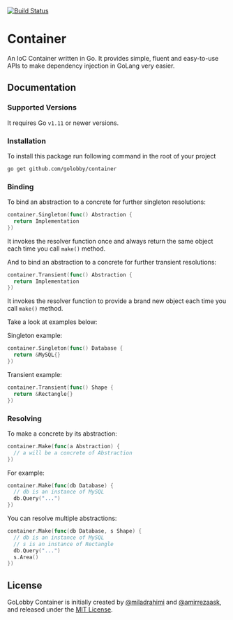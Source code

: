 [![Build Status](https://travis-ci.org/golobby/container.svg?branch=master)](https://travis-ci.org/golobby/container)

# Container
An IoC Container written in Go.
It provides simple, fluent and easy-to-use APIs to make dependency injection in GoLang very easier.

## Documentation

### Supported Versions
It requires Go `v1.11` or newer versions.

### Installation
To install this package run following command in the root of your project

```bash
go get github.com/golobby/container
```

### Binding
To bind an abstraction to a concrete for further singleton resolutions:

```go
container.Singleton(func() Abstraction {
  return Implementation
})
```

It invokes the resolver function once and always return the same object each time you call `make()` method.

And to bind an abstraction to a concrete for further transient resolutions:

```go
container.Transient(func() Abstraction {
  return Implementation
})
```

It invokes the resolver function to provide a brand new object each time you call `make()` method.

Take a look at examples below:

Singleton example:

```go
container.Singleton(func() Database {
  return &MySQL{}
})
```

Transient example:

```go
container.Transient(func() Shape {
  return &Rectangle{}
})
```

### Resolving

To make a concrete by its abstraction:

```go
container.Make(func(a Abstraction) {
  // a will be a concrete of Abstraction
})
```

For example:

```go
container.Make(func(db Database) {
  // db is an instance of MySQL
  db.Query("...")
})
```

You can resolve multiple abstractions:

```go
container.Make(func(db Database, s Shape) {
  // db is an instance of MySQL
  // s is an instance of Rectangle
  db.Query("...")
  s.Area()
})
```

## License

GoLobby Container is initially created by 
[@miladrahimi](https://github.com/miladrahimi) and [@amirrezaask](https://github.com/amirrezaask),
and released under the [MIT License](http://opensource.org/licenses/mit-license.php).
